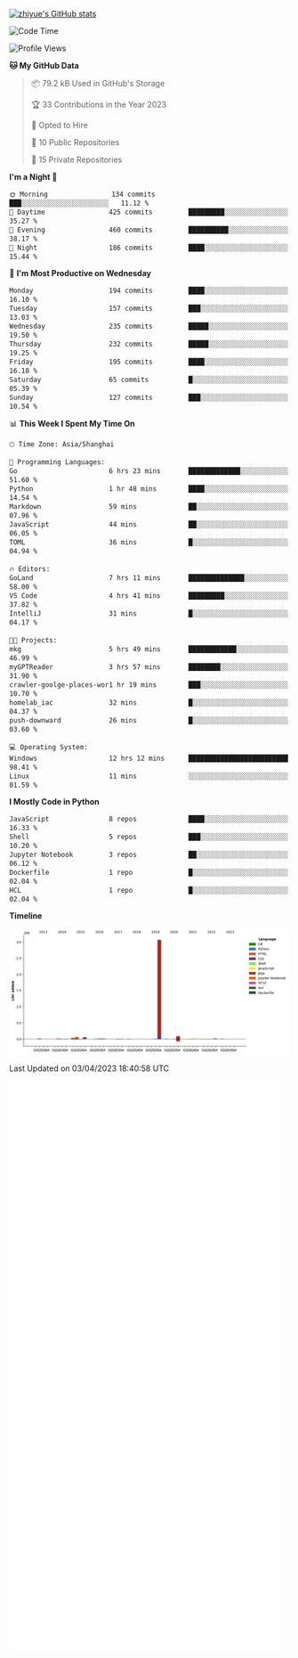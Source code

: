 
[![zhiyue's GitHub stats](https://github-readme-stats.vercel.app/api?username=zhiyue)](https://github.com/anuraghazra/github-readme-stats&&show_icons=true)

<!--START_SECTION:waka-->
![Code Time](http://img.shields.io/badge/Code%20Time-1%2C065%20hrs%2011%20mins-blue)

![Profile Views](http://img.shields.io/badge/Profile%20Views-0-blue)

**🐱 My GitHub Data** 

> 📦 79.2 kB Used in GitHub's Storage 
 > 
> 🏆 33 Contributions in the Year 2023
 > 
> 💼 Opted to Hire
 > 
> 📜 10 Public Repositories 
 > 
> 🔑 15 Private Repositories 
 > 
**I'm a Night 🦉** 

```text
🌞 Morning                134 commits         ███░░░░░░░░░░░░░░░░░░░░░░   11.12 % 
🌆 Daytime                425 commits         █████████░░░░░░░░░░░░░░░░   35.27 % 
🌃 Evening                460 commits         ██████████░░░░░░░░░░░░░░░   38.17 % 
🌙 Night                  186 commits         ████░░░░░░░░░░░░░░░░░░░░░   15.44 % 
```
📅 **I'm Most Productive on Wednesday** 

```text
Monday                   194 commits         ████░░░░░░░░░░░░░░░░░░░░░   16.10 % 
Tuesday                  157 commits         ███░░░░░░░░░░░░░░░░░░░░░░   13.03 % 
Wednesday                235 commits         █████░░░░░░░░░░░░░░░░░░░░   19.50 % 
Thursday                 232 commits         █████░░░░░░░░░░░░░░░░░░░░   19.25 % 
Friday                   195 commits         ████░░░░░░░░░░░░░░░░░░░░░   16.18 % 
Saturday                 65 commits          █░░░░░░░░░░░░░░░░░░░░░░░░   05.39 % 
Sunday                   127 commits         ███░░░░░░░░░░░░░░░░░░░░░░   10.54 % 
```


📊 **This Week I Spent My Time On** 

```text
🕑︎ Time Zone: Asia/Shanghai

💬 Programming Languages: 
Go                       6 hrs 23 mins       █████████████░░░░░░░░░░░░   51.60 % 
Python                   1 hr 48 mins        ████░░░░░░░░░░░░░░░░░░░░░   14.54 % 
Markdown                 59 mins             ██░░░░░░░░░░░░░░░░░░░░░░░   07.96 % 
JavaScript               44 mins             ██░░░░░░░░░░░░░░░░░░░░░░░   06.05 % 
TOML                     36 mins             █░░░░░░░░░░░░░░░░░░░░░░░░   04.94 % 

🔥 Editors: 
GoLand                   7 hrs 11 mins       ██████████████░░░░░░░░░░░   58.00 % 
VS Code                  4 hrs 41 mins       █████████░░░░░░░░░░░░░░░░   37.82 % 
IntelliJ                 31 mins             █░░░░░░░░░░░░░░░░░░░░░░░░   04.17 % 

🐱‍💻 Projects: 
mkg                      5 hrs 49 mins       ████████████░░░░░░░░░░░░░   46.99 % 
myGPTReader              3 hrs 57 mins       ████████░░░░░░░░░░░░░░░░░   31.90 % 
crawler-goolge-places-wor1 hr 19 mins        ███░░░░░░░░░░░░░░░░░░░░░░   10.70 % 
homelab_iac              32 mins             █░░░░░░░░░░░░░░░░░░░░░░░░   04.37 % 
push-downward            26 mins             █░░░░░░░░░░░░░░░░░░░░░░░░   03.60 % 

💻 Operating System: 
Windows                  12 hrs 12 mins      █████████████████████████   98.41 % 
Linux                    11 mins             ░░░░░░░░░░░░░░░░░░░░░░░░░   01.59 % 
```

**I Mostly Code in Python** 

```text
JavaScript               8 repos             ████░░░░░░░░░░░░░░░░░░░░░   16.33 % 
Shell                    5 repos             ███░░░░░░░░░░░░░░░░░░░░░░   10.20 % 
Jupyter Notebook         3 repos             ██░░░░░░░░░░░░░░░░░░░░░░░   06.12 % 
Dockerfile               1 repo              █░░░░░░░░░░░░░░░░░░░░░░░░   02.04 % 
HCL                      1 repo              █░░░░░░░░░░░░░░░░░░░░░░░░   02.04 % 
```



**Timeline**

![Lines of Code chart](https://raw.githubusercontent.com/zhiyue/zhiyue/main/assets/bar_graph.png)


 Last Updated on 03/04/2023 18:40:58 UTC
<!--END_SECTION:waka-->

<!-- [![Top Langs](https://github-readme-stats.vercel.app/api/top-langs/?username=zhiyue)](https://github.com/anuraghazra/github-readme-stats) -->

![](./github-metrics.svg)

